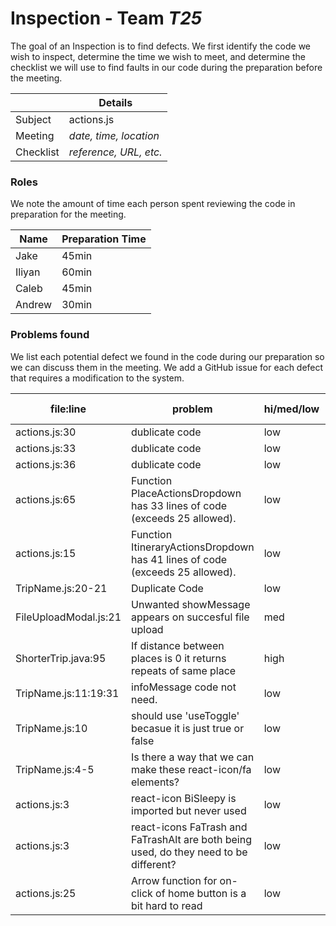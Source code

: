 # Inspection - Team *T25* 

The goal of an Inspection is to find defects.
We first identify the code we wish to inspect, determine the time we wish to meet, and determine the checklist we will use to find faults in our code during the preparation before the meeting.

|  | Details |
| ----- | ----- |
| Subject | actions.js |
| Meeting | *date, time, location* |
| Checklist | *reference, URL, etc.* |

### Roles

We note the amount of time each person spent reviewing the code in preparation for the meeting.

| Name | Preparation Time |
| ----- | ----- |
|Jake| 45min |
|Iliyan| 60min |
|Caleb| 45min |
|Andrew| 30min |


### Problems found

We list each potential defect we found in the code during our preparation so we can discuss them in the meeting.
We add a GitHub issue for each defect that requires a modification to the system.

| file:line | problem | hi/med/low | who found | github#  |
| ----- | ----- | ----- | ----- | ----- |
| actions.js:30 | dublicate code | low | Jake | #321 |
| actions.js:33 | dublicate code | low | Jake | #321 |
| actions.js:36 | dublicate code | low | Jake | #321 |
| actions.js:65 | Function PlaceActionsDropdown has 33 lines of code (exceeds 25 allowed).| low | Jake | #322 |
| actions.js:15 | Function ItineraryActionsDropdown has 41 lines of code (exceeds 25 allowed).| low | Jake | #323 |
| TripName.js:20-21 | Duplicate Code | low | Iliyan | #334 |
| FileUploadModal.js:21 | Unwanted showMessage appears on succesful file upload | med | Iliyan | #335 |
| ShorterTrip.java:95 | If distance between places is 0 it returns repeats of same place | high | Iliyan | #337 |
| TripName.js:11:19:31 | infoMessage code not need. | low | Caleb | 340 |
| TripName.js:10 | should use 'useToggle' becasue it is just true or false | low | Caleb |  |
| TripName.js:4-5 | Is there a way that we can make these react-icon/fa elements? | low | Caleb |  |
| actions.js:3 | react-icon BiSleepy is imported but never used | low | Andrew |  |
| actions.js:3 | react-icons FaTrash and FaTrashAlt are both being used, do they need to be different? | low | Andrew |  |
| actions.js:25 | Arrow function for on-click of home button is a bit hard to read | low | Andrew |  |
